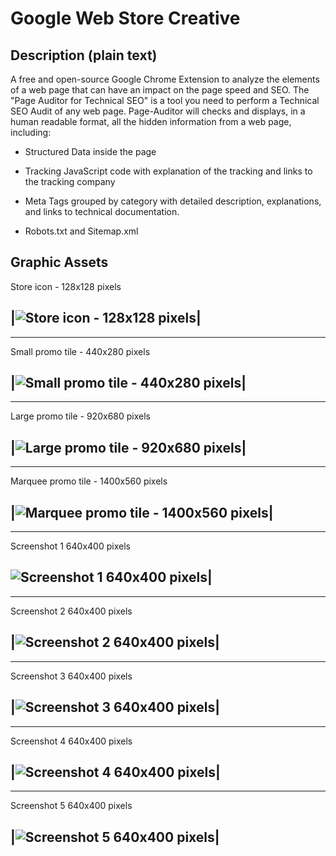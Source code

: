 # Google Web Store Creative 

## Description (plain text)
A free and open-source Google Chrome Extension to analyze the elements of a web page that can have an impact on the page speed and SEO. The "Page Auditor for Technical SEO" is a tool you need to perform a Technical SEO Audit of any web page. Page-Auditor will checks and displays, in a human readable format, all the hidden information from a web page, including: 

* Structured Data inside the page

* Tracking JavaScript code with explanation of the tracking and links to the tracking company

* Meta Tags grouped by category with detailed description, explanations, and links to technical documentation.

* Robots.txt and Sitemap.xml

## Graphic Assets

Store icon - 128x128 pixels

|![Store icon - 128x128 pixels](./web-store-images/Store-Icon_128x128.png)|
-
---
Small promo tile - 440x280 pixels

|![Small promo tile - 440x280 pixels](./web-store-images/Small-promo-tile_440x280.png)|
-
---
Large promo tile - 920x680 pixels

|![Large promo tile - 920x680 pixels](./web-store-images/Large-promo-tile_920x680.png)|
-
---
Marquee promo tile - 1400x560 pixels

|![Marquee promo tile - 1400x560 pixels](./web-store-images/Marquee-promo-tile_1400x560.png)|
-
---
Screenshot 1 640x400 pixels

![Screenshot 1 640x400 pixels](./web-store-images/1_Screenshot_640x400.png)|
-
---
Screenshot 2 640x400 pixels

|![Screenshot 2 640x400 pixels](./web-store-images/2_Screenshot_640x400.png)|
-
---
Screenshot 3 640x400 pixels

|![Screenshot 3 640x400 pixels](./web-store-images/3_Screenshot_640x400.png)|
-
---
Screenshot 4 640x400 pixels

|![Screenshot 4 640x400 pixels](./web-store-images/4_Screenshot_640x400.png)|
-
---
Screenshot 5 640x400 pixels

|![Screenshot 5 640x400 pixels](./web-store-images/5_Screenshot_640x400.png)|
-
